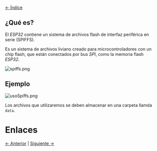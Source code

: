 [<- Índice](InternetOfThings.md)

## ¿Qué es?

El *ESP32* contiene un sistema de archivos flash de interfaz periférica en serie (SPIFFS).

Es un sistema de archivos liviano creado para microcontroladores con un chip flash, que están conectados por bus *SPI*, como la memoria flash *ESP32*.

![spiffs.png](imagenes/spiffs.png)

## Ejemplo

![usoSpiffs.png](imagenes/usoSpiffs.png)

Los archivos que utilizaremos se deben almacenar en una carpeta llamda `data`.

# Enlaces

[<- Anterior](Protocolos%20de%20mensajeria%20(HTTP).md) | [Siguiente ->](Codigos%20b%C3%A1sicos%20HTTP.md)